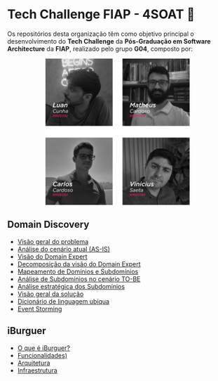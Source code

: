# Tech Challenge FIAP - 4SOAT 👋
Os repositórios desta organização têm como objetivo principal o desenvolvimento do **Tech Challenge** da **Pós-Graduação em Software Architecture** da **FIAP**, realizado pelo grupo **G04**, composto por:

<p align="center">
  <img width="330" src="https://github.com/FIAP-G04/.github/blob/main/images/nosso-grupo.png?raw=true" alt="Nosso Grupo">
</p>

## Domain Discovery
- [Visão geral do problema](#)
- [Análise do cenário atual (AS-IS)](#)
- [Visão do Domain Expert](#)
- [Decomposição da visão do Domain Expert](#)
- [Mapeamento de Domínios e Subdomínios](#)
- [Análise de Subdomínios no cenário TO-BE](#)
- [Análise estratégica dos Subdomínios](#)
- [Visão geral da solução](#)
- [Dicionário de linguagem ubíqua](#)
- [Event Storming](#)

## iBurguer
- [O que é iBurguer?](#)
- [Funcionalidades)](#)
- [Arquitetura](#)
- [Infraestrutura](#)
